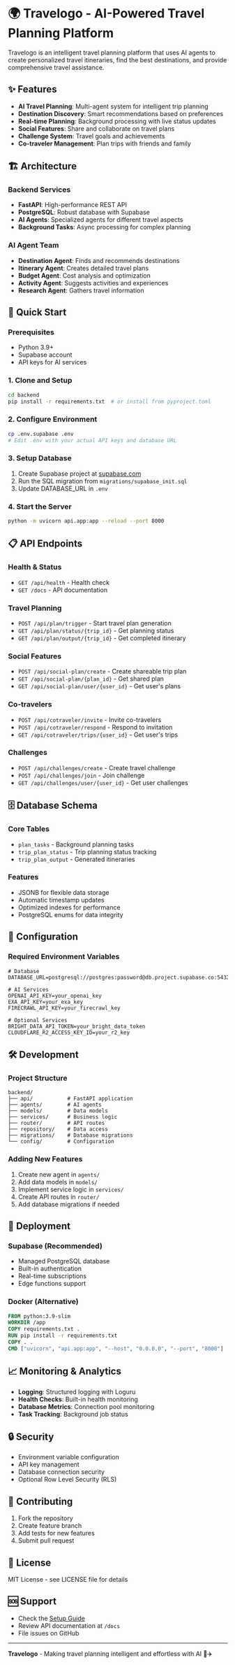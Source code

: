 # 🌍 Travelogo - AI-Powered Travel Planning Platform

Travelogo is an intelligent travel planning platform that uses AI agents to create personalized travel itineraries, find the best destinations, and provide comprehensive travel assistance.

## ✨ Features

- **AI Travel Planning**: Multi-agent system for intelligent trip planning
- **Destination Discovery**: Smart recommendations based on preferences
- **Real-time Planning**: Background processing with live status updates
- **Social Features**: Share and collaborate on travel plans
- **Challenge System**: Travel goals and achievements
- **Co-traveler Management**: Plan trips with friends and family

## 🏗️ Architecture

### Backend Services
- **FastAPI**: High-performance REST API
- **PostgreSQL**: Robust database with Supabase
- **AI Agents**: Specialized agents for different travel aspects
- **Background Tasks**: Async processing for complex planning

### AI Agent Team
- **Destination Agent**: Finds and recommends destinations
- **Itinerary Agent**: Creates detailed travel plans
- **Budget Agent**: Cost analysis and optimization
- **Activity Agent**: Suggests activities and experiences
- **Research Agent**: Gathers travel information

## 🚀 Quick Start

### Prerequisites
- Python 3.9+
- Supabase account
- API keys for AI services

### 1. Clone and Setup
```bash
cd backend
pip install -r requirements.txt  # or install from pyproject.toml
```

### 2. Configure Environment
```bash
cp .env.supabase .env
# Edit .env with your actual API keys and database URL
```

### 3. Setup Database
1. Create Supabase project at [supabase.com](https://supabase.com)
2. Run the SQL migration from `migrations/supabase_init.sql`
3. Update DATABASE_URL in `.env`

### 4. Start the Server
```bash
python -m uvicorn api.app:app --reload --port 8000
```

## 📋 API Endpoints

### Health & Status
- `GET /api/health` - Health check
- `GET /docs` - API documentation

### Travel Planning
- `POST /api/plan/trigger` - Start travel plan generation
- `GET /api/plan/status/{trip_id}` - Get planning status
- `GET /api/plan/output/{trip_id}` - Get completed itinerary

### Social Features
- `POST /api/social-plan/create` - Create shareable trip plan
- `GET /api/social-plan/{plan_id}` - Get shared plan
- `GET /api/social-plan/user/{user_id}` - Get user's plans

### Co-travelers
- `POST /api/cotraveler/invite` - Invite co-travelers
- `POST /api/cotraveler/respond` - Respond to invitation
- `GET /api/cotraveler/trips/{user_id}` - Get user's trips

### Challenges
- `POST /api/challenges/create` - Create travel challenge
- `POST /api/challenges/join` - Join challenge
- `GET /api/challenges/user/{user_id}` - Get user challenges

## 🗄️ Database Schema

### Core Tables
- `plan_tasks` - Background planning tasks
- `trip_plan_status` - Trip planning status tracking
- `trip_plan_output` - Generated itineraries

### Features
- JSONB for flexible data storage
- Automatic timestamp updates
- Optimized indexes for performance
- PostgreSQL enums for data integrity

## 🔧 Configuration

### Required Environment Variables
```env
# Database
DATABASE_URL=postgresql://postgres:password@db.project.supabase.co:5432/postgres

# AI Services
OPENAI_API_KEY=your_openai_key
EXA_API_KEY=your_exa_key
FIRECRAWL_API_KEY=your_firecrawl_key

# Optional Services
BRIGHT_DATA_API_TOKEN=your_bright_data_token
CLOUDFLARE_R2_ACCESS_KEY_ID=your_r2_key
```

## 🛠️ Development

### Project Structure
```
backend/
├── api/           # FastAPI application
├── agents/        # AI agents
├── models/        # Data models
├── services/      # Business logic
├── router/        # API routes
├── repository/    # Data access
├── migrations/    # Database migrations
└── config/        # Configuration
```

### Adding New Features
1. Create new agent in `agents/`
2. Add data models in `models/`
3. Implement service logic in `services/`
4. Create API routes in `router/`
5. Add database migrations if needed

## 🚀 Deployment

### Supabase (Recommended)
- Managed PostgreSQL database
- Built-in authentication
- Real-time subscriptions
- Edge functions support

### Docker (Alternative)
```dockerfile
FROM python:3.9-slim
WORKDIR /app
COPY requirements.txt .
RUN pip install -r requirements.txt
COPY . .
CMD ["uvicorn", "api.app:app", "--host", "0.0.0.0", "--port", "8000"]
```

## 📈 Monitoring & Analytics

- **Logging**: Structured logging with Loguru
- **Health Checks**: Built-in health monitoring
- **Database Metrics**: Connection pool monitoring
- **Task Tracking**: Background job status

## 🔒 Security

- Environment variable configuration
- API key management
- Database connection security
- Optional Row Level Security (RLS)

## 🤝 Contributing

1. Fork the repository
2. Create feature branch
3. Add tests for new features
4. Submit pull request

## 📄 License

MIT License - see LICENSE file for details

## 🆘 Support

- Check the [Setup Guide](SUPABASE_SETUP.md)
- Review API documentation at `/docs`
- File issues on GitHub

---

**Travelogo** - Making travel planning intelligent and effortless with AI 🤖✈️
